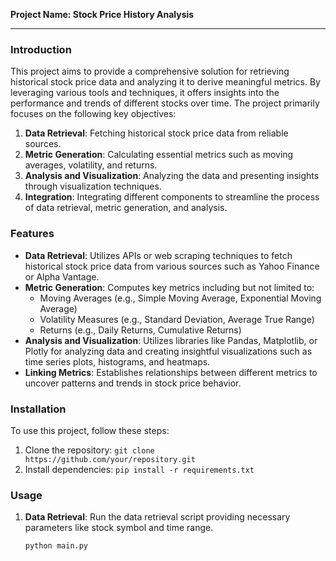 **Project Name: Stock Price History Analysis**

---

### Introduction
This project aims to provide a comprehensive solution for retrieving historical stock price data and analyzing it to derive meaningful metrics. By leveraging various tools and techniques, it offers insights into the performance and trends of different stocks over time. The project primarily focuses on the following key objectives:

1. **Data Retrieval**: Fetching historical stock price data from reliable sources.
2. **Metric Generation**: Calculating essential metrics such as moving averages, volatility, and returns.
3. **Analysis and Visualization**: Analyzing the data and presenting insights through visualization techniques.
4. **Integration**: Integrating different components to streamline the process of data retrieval, metric generation, and analysis.

### Features
- **Data Retrieval**: Utilizes APIs or web scraping techniques to fetch historical stock price data from various sources such as Yahoo Finance or Alpha Vantage.
- **Metric Generation**: Computes key metrics including but not limited to:
  - Moving Averages (e.g., Simple Moving Average, Exponential Moving Average)
  - Volatility Measures (e.g., Standard Deviation, Average True Range)
  - Returns (e.g., Daily Returns, Cumulative Returns)
- **Analysis and Visualization**: Utilizes libraries like Pandas, Matplotlib, or Plotly for analyzing data and creating insightful visualizations such as time series plots, histograms, and heatmaps.
- **Linking Metrics**: Establishes relationships between different metrics to uncover patterns and trends in stock price behavior.
  
### Installation
To use this project, follow these steps:
1. Clone the repository: `git clone https://github.com/your/repository.git`
2. Install dependencies: `pip install -r requirements.txt`

### Usage
1. **Data Retrieval**: Run the data retrieval script providing necessary parameters like stock symbol and time range.
   ```bash
   python main.py
